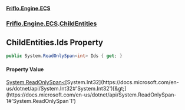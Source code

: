 #### [Friflo.Engine.ECS](index.md#'index')
### [Friflo.Engine.ECS](Friflo.Engine.ECS.md#'Friflo.Engine.ECS').[ChildEntities](ChildEntities.md#'Friflo.Engine.ECS.ChildEntities')

## ChildEntities.Ids Property

```csharp
public System.ReadOnlySpan<int> Ids { get; }
```

#### Property Value
[System.ReadOnlySpan&lt;](https://docs.microsoft.com/en-us/dotnet/api/System.ReadOnlySpan-1#'System.ReadOnlySpan`1')[System.Int32](https://docs.microsoft.com/en-us/dotnet/api/System.Int32#'System.Int32')[&gt;](https://docs.microsoft.com/en-us/dotnet/api/System.ReadOnlySpan-1#'System.ReadOnlySpan`1')
